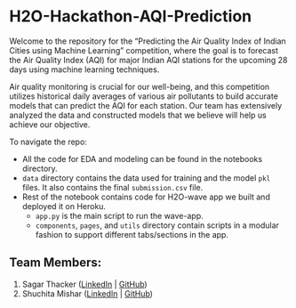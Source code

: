 # H2O-Hackathon-AQI-Prediction

Welcome to the repository for the “Predicting the Air Quality Index of Indian Cities using Machine Learning” competition, where the goal is to forecast the Air Quality Index (AQI) for major Indian AQI stations for the upcoming 28 days using machine learning techniques.

Air quality monitoring is crucial for our well-being, and this competition utilizes historical daily averages of various air pollutants to build accurate models that can predict the AQI for each station. Our team has extensively analyzed the data and constructed models that we believe will help us achieve our objective.

To navigate the repo:
- All the code for EDA and modeling can be found in the notebooks directory.
- `data` directory contains the data used for training and the model `pkl` files. It also contains the final `submission.csv` file.
- Rest of the notebook contains code for H2O-wave app we built and deployed it on Heroku.
  - `app.py` is the main script to run the wave-app.
  - `components`, `pages`, and `utils` directory contain scripts in a modular fashion to support different tabs/sections in the app.
  
## Team Members:

1. Sagar Thacker ([LinkedIn](https://www.linkedin.com/in/sagar-thacker/) | [GitHub](https://www.github.com/sagar118))
2. Shuchita Mishar ([LinkedIn](https://www.linkedin.com/in/shuchitamishra/) | [GitHub](https://github.com/shuchita28))

